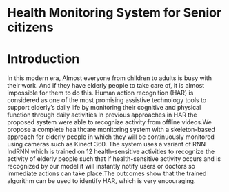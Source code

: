 
# Health Monitoring System for Senior citizens
# Introduction
In this modern era, Almost everyone from children to adults is busy with their work. And
if they have elderly people to take care of, it is almost impossible for them to do this.
Human action recognition (HAR) is considered as one of the most promising assistive
technology tools to support elderly’s daily life by monitoring their cognitive and physical
function through daily activities In previous approaches in HAR the proposed system
were able to recognize activity from offline videos.We propose a complete healthcare
monitoring system with a skeleton-based approach for elderly people in which they will
be continuously monitored using cameras such as Kinect 360. The system uses a variant
of RNN IndRNN which is trained on 12 health-sensitive activities to recognize the activity
of elderly people such that if health-sensitive activity occurs and is recognized by our
model it will instantly notify users or doctors so immediate actions can take place.The
outcomes show that the trained algorithm can be used to identify HAR, which is very
encouraging.
